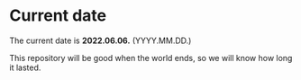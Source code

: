 # Current date

The current date is **2022.06.06.** (YYYY.MM.DD.)

This repository will be good when the world ends, so we will know how long it lasted.